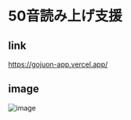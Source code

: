 # 50音読み上げ支援

## link
https://gojuon-app.vercel.app/

## image
![image](https://github.com/user-attachments/assets/8b0d6c5b-63f4-481e-bb8f-a0357cda8e58)
